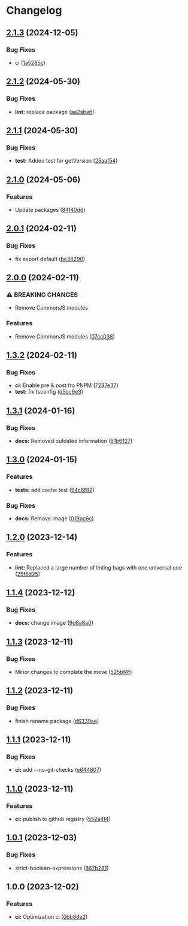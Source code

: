 # Changelog

## [2.1.3](https://github.com/Pilaton/pubun/compare/v2.1.2...v2.1.3) (2024-12-05)


### Bug Fixes

* ci ([1a5285c](https://github.com/Pilaton/pubun/commit/1a5285c82af944c2636e3d502d5ffadb9c493575))

## [2.1.2](https://github.com/Pilaton/pubun/compare/v2.1.1...v2.1.2) (2024-05-30)


### Bug Fixes

* **lint:** replace package ([aa2aba6](https://github.com/Pilaton/pubun/commit/aa2aba666cbfeab0cb300a1213e8df9008960bb4))

## [2.1.1](https://github.com/Pilaton/pubun/compare/v2.1.0...v2.1.1) (2024-05-30)


### Bug Fixes

* **test:** Added test for getVersion ([25aaf54](https://github.com/Pilaton/pubun/commit/25aaf54de5e2ec546dfeca960a50b8b0396dd697))

## [2.1.0](https://github.com/Pilaton/pubun/compare/v2.0.1...v2.1.0) (2024-05-06)


### Features

* Update packages ([84f40dd](https://github.com/Pilaton/pubun/commit/84f40dd215b0177532318d0094a9592405bcdc22))

## [2.0.1](https://github.com/Pilaton/pubun/compare/v2.0.0...v2.0.1) (2024-02-11)


### Bug Fixes

* fix export default ([be38290](https://github.com/Pilaton/pubun/commit/be382909b6e580b0dfc980bddc90ec661b70bfbd))

## [2.0.0](https://github.com/Pilaton/pubun/compare/v1.3.2...v2.0.0) (2024-02-11)


### ⚠ BREAKING CHANGES

* Remove CommonJS modules

### Features

* Remove CommonJS modules ([07cc038](https://github.com/Pilaton/pubun/commit/07cc038563acc7c5d61e31ac30f531aaaa56afde))

## [1.3.2](https://github.com/Pilaton/pubun/compare/v1.3.1...v1.3.2) (2024-02-11)


### Bug Fixes

* **ci:** Enable pre & post fro PNPM ([7287e37](https://github.com/Pilaton/pubun/commit/7287e3756e99b191764b7a2c98d1349715522995))
* **test:** fix tsconfig ([d5bc9e3](https://github.com/Pilaton/pubun/commit/d5bc9e3d2cb8a80bca4169afde101860b55aaa71))

## [1.3.1](https://github.com/Pilaton/pubun/compare/v1.3.0...v1.3.1) (2024-01-16)


### Bug Fixes

* **docs:** Removed outdated information ([61b6127](https://github.com/Pilaton/pubun/commit/61b61279187592938d3c5de1ab4a1984cfa996a3))

## [1.3.0](https://github.com/Pilaton/pubun/compare/v1.2.0...v1.3.0) (2024-01-15)


### Features

* **tests:** add cache test ([94c6f82](https://github.com/Pilaton/pubun/commit/94c6f82ad14104fb94dfcb6fb735b085a4502c72))


### Bug Fixes

* **docs:** Remove image ([019bc6c](https://github.com/Pilaton/pubun/commit/019bc6c2daec560aebe33394af16e59e518fab0e))

## [1.2.0](https://github.com/Pilaton/pubun/compare/v1.1.4...v1.2.0) (2023-12-14)


### Features

* **lint:** Replaced a large number of linting bags with one universal one ([25f8d25](https://github.com/Pilaton/pubun/commit/25f8d25ef52460c556cde258b8f4da78338aa384))

## [1.1.4](https://github.com/Pilaton/pubun/compare/v1.1.3...v1.1.4) (2023-12-12)


### Bug Fixes

* **docs:** change image ([9d8a8a0](https://github.com/Pilaton/pubun/commit/9d8a8a0532601edeb9a312f5ac7cd209159ec155))

## [1.1.3](https://github.com/Pilaton/pubun/compare/v1.1.2...v1.1.3) (2023-12-11)


### Bug Fixes

* Minor changes to complete the move ([525bf4f](https://github.com/Pilaton/pubun/commit/525bf4f7a495834c3aab51415a354ba138cb3303))

## [1.1.2](https://github.com/Pilaton/pubun/compare/v1.1.1...v1.1.2) (2023-12-11)


### Bug Fixes

* finish rename package ([d6339ae](https://github.com/Pilaton/pubun/commit/d6339ae8e1af721a80bc5da796671b218210478a))

## [1.1.1](https://github.com/Pilaton/pmjs/compare/v1.1.0...v1.1.1) (2023-12-11)


### Bug Fixes

* **ci:** add --no-git-checks ([e644807](https://github.com/Pilaton/pmjs/commit/e644807e14b7b761b6b5728ff530cbecd9eab33b))

## [1.1.0](https://github.com/Pilaton/pmjs/compare/v1.0.1...v1.1.0) (2023-12-11)


### Features

* **ci:** publish to github registry ([552a4f4](https://github.com/Pilaton/pmjs/commit/552a4f41668b77d2387e2ce14ef994e50bd2fbc4))

## [1.0.1](https://github.com/Pilaton/pmjs/compare/v1.0.0...v1.0.1) (2023-12-03)


### Bug Fixes

* strict-boolean-expressions ([867b281](https://github.com/Pilaton/pmjs/commit/867b281945ae05b1dee27f10c17dfd026ca879f9))

## 1.0.0 (2023-12-02)


### Features

* **ci:** Optimization ci ([0bb88e2](https://github.com/Pilaton/pmjs/commit/0bb88e21fbedf09272bc68b6d20bf5581cd93677))
